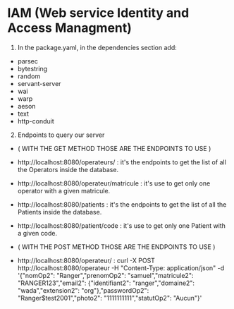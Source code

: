 # IAM (Web service Identity and Access Managment)
1. In the package.yaml, in the dependencies section add:
- parsec
- bytestring
- random
- servant-server
- wai
- warp
- aeson
- text
- http-conduit

2. Endpoints to query our server
-   ( WITH THE GET METHOD THOSE ARE THE ENDPOINTS TO USE )

- http://localhost:8080/operateurs/ : it's the endpoints to get the list of all the Operators inside the database. 
- http://localhost:8080/operateur/matricule : it's use to get only one operator with a given matricule.
- http://localhost:8080/patients : it's the endpoints to get the list of all the Patients inside the database. 
- http://localhost:8080/patient/code : it's use to get only one Patient with a given code.

-   ( WITH THE POST METHOD THOSE ARE THE ENDPOINTS TO USE )

- http://localhost:8080/operateur/ :  curl -X POST http://localhost:8080/operateur -H "Content-Type: application/json" -d '{"nomOp2": "Ranger","prenomOp2": "samuel","matricule2": "RANGER123","email2": {"identifiant2": "ranger","domaine2": "wada","extension2": "org"},"passwordOp2": "Ranger$test2001","photo2": "1111111111","statutOp2": "Aucun"}' 

